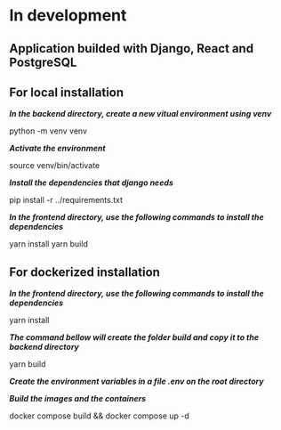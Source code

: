 # In development

## Application builded with Django, React and PostgreSQL

## For local installation

***In the backend directory, create a new vitual environment using venv***

python -m venv venv

***Activate the environment***

source venv/bin/activate

***Install the dependencies that django needs***

pip install -r ../requirements.txt

***In the frontend directory, use the following commands to install the dependencies***

yarn install
yarn build

## For dockerized installation

***In the frontend directory, use the following commands to install the dependencies***

yarn install

***The command bellow will create the folder build and copy it to the backend directory***

yarn build

***Create the environment variables in a file .env on the root directory***

***Build the images and the containers***

docker compose build && docker compose up -d
